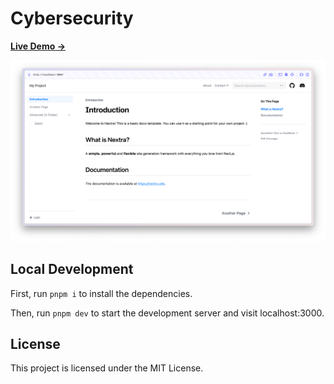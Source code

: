 # Cybersecurity

[**Live Demo →**](https://cybersecurity-beta.vercel.app/)

[![](.github/screenshot.png)](https://cybersecurity-beta.vercel.app/)

## Local Development

First, run `pnpm i` to install the dependencies.

Then, run `pnpm dev` to start the development server and visit localhost:3000.

## License

This project is licensed under the MIT License.
